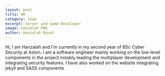 ```yaml
---
layout: post
title: HR
category: team
excerpt: Server and Game Developer
image: hanzalah.PNG
author: Hanzalah Ravat
---
```


Hi, I am Hanzalah and I'm currently in my second year of BSc Cyber Security at Aston. I am a software engineer mainly working on the low-level components in the project notably leading the multiplayer development and integrating security features. I have also worked on the website integrating jekyll and SASS components
